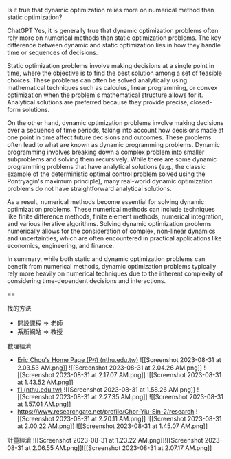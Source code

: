 
Is it true that dynamic optimization relies more on numerical method than static optimization?

ChatGPT
Yes, it is generally true that dynamic optimization problems often rely more on numerical methods than static optimization problems. The key difference between dynamic and static optimization lies in how they handle time or sequences of decisions.

Static optimization problems involve making decisions at a single point in time, where the objective is to find the best solution among a set of feasible choices. These problems can often be solved analytically using mathematical techniques such as calculus, linear programming, or convex optimization when the problem's mathematical structure allows for it. Analytical solutions are preferred because they provide precise, closed-form solutions.

On the other hand, dynamic optimization problems involve making decisions over a sequence of time periods, taking into account how decisions made at one point in time affect future decisions and outcomes. These problems often lead to what are known as dynamic programming problems. Dynamic programming involves breaking down a complex problem into smaller subproblems and solving them recursively. While there are some dynamic programming problems that have analytical solutions (e.g., the classic example of the deterministic optimal control problem solved using the Pontryagin's maximum principle), many real-world dynamic optimization problems do not have straightforward analytical solutions.

As a result, numerical methods become essential for solving dynamic optimization problems. These numerical methods can include techniques like finite difference methods, finite element methods, numerical integration, and various iterative algorithms. Solving dynamic optimization problems numerically allows for the consideration of complex, non-linear dynamics and uncertainties, which are often encountered in practical applications like economics, engineering, and finance.

In summary, while both static and dynamic optimization problems can benefit from numerical methods, dynamic optimization problems typically rely more heavily on numerical techniques due to the inherent complexity of considering time-dependent decisions and interactions.

==

找的方法
- 開設課程 => 老師
- 系所網站 => 教授

數理經濟
- [Eric Chou's Home Page (Pथ) (nthu.edu.tw)](http://mx.nthu.edu.tw/~swchou/)
	![[Screenshot 2023-08-31 at 2.03.53 AM.png]]
	![[Screenshot 2023-08-31 at 2.04.26 AM.png]]
	![[Screenshot 2023-08-31 at 2.17.07 AM.png]]
	![[Screenshot 2023-08-31 at 1.43.52 AM.png]]
- [f1 (nthu.edu.tw)](http://mx.nthu.edu.tw/~jhtang/index2.html)
  ![[Screenshot 2023-08-31 at 1.58.26 AM.png]]
  ![[Screenshot 2023-08-31 at 2.27.35 AM.png]]
	![[Screenshot 2023-08-31 at 1.57.01 AM.png]]
- https://www.researchgate.net/profile/Chor-Yiu-Sin-2/research
	![[Screenshot 2023-08-31 at 2.20.11 AM.png]]
	![[Screenshot 2023-08-31 at 2.00.22 AM.png]]
	![[Screenshot 2023-08-31 at 1.45.07 AM.png]]

計量經濟
![[Screenshot 2023-08-31 at 1.23.22 AM.png]]![[Screenshot 2023-08-31 at 2.06.55 AM.png]]![[Screenshot 2023-08-31 at 2.07.17 AM.png]]